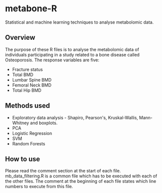 # metabone-R

Statistical and machine learning techniques to analyse metabolomic data.

## Overview

The purpose of these R files is to analyse the metabolomic data of individuals participating in a study related to a bone disease called Osteoporosis. The response variables are five: 

* Fracture status
* Total BMD
* Lumbar Spine BMD
* Femoral Neck BMD
* Total Hip BMD

## Methods used

* Exploratory data analysis - Shapiro, Pearson's, Kruskal-Wallis, Mann-Whitney and boxplots.
* PCA
* Logistic Regression
* SVM
* Random Forests

## How to use
Please read the comment section at the start of each file. mb_data_filtering.R is a common file which has to be executed with each of the other files. The comment at the beginning of each file states which line numbers to execute from this file.
